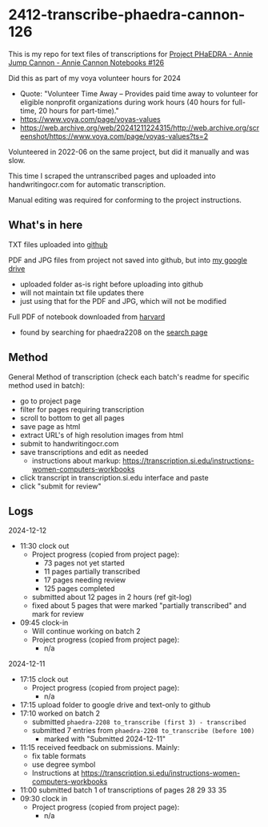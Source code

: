 # 2412-transcribe-phaedra-cannon-126

This is my repo for text files of transcriptions for
[Project PHaEDRA - Annie Jump Cannon - Annie Cannon Notebooks #126](https://transcription.si.edu/project/50684?status=transcription)

Did this as part of my voya volunteer hours for 2024
- Quote: "Volunteer Time Away – Provides paid time away to volunteer for eligible nonprofit organizations during work hours (40 hours for full-time, 20 hours for part-time)."
- https://www.voya.com/page/voyas-values
- https://web.archive.org/web/20241211224315/http://web.archive.org/screenshot/https://www.voya.com/page/voyas-values?ts=2

Volunteered in 2022-06 on the same project, but did it manually and was slow.

This time I scraped the untranscribed pages and uploaded into handwritingocr.com for automatic transcription.

Manual editing was required for conforming to the project instructions.


## What's in here

TXT files uploaded into
[github](https://github.com/shadiakiki1986/2412-transcribe-phaedra-cannon-126)

PDF and JPG files from project not saved into github, but into
[my google drive](https://drive.google.com/drive/folders/1W8hjnWt6mUmSbG_CwOL3f9sD_Zx6Oyj8)

- uploaded folder as-is right before uploading into github
- will not maintain txt file updates there
- just using that for the PDF and JPG, which will not be modified

Full PDF of notebook downloaded from [harvard](https://articles.adsabs.harvard.edu/pdf/1915phae.proj.2208C)

- found by searching for phaedra2208 on the [search page](https://platestacks.cfa.harvard.edu/phaedra-finding-list)


## Method

General Method of transcription (check each batch's readme for specific method used in batch):

- go to project page
- filter for pages requiring transcription
- scroll to bottom to get all pages
- save page as html
- extract URL's of high resolution images from html
- submit to handwritingocr.com
- save transcriptions and edit as needed
  - instructions about markup: https://transcription.si.edu/instructions-women-computers-workbooks
- click transcript in transcription.si.edu interface and paste
- click "submit for review"


## Logs

2024-12-12

- 11:30 clock out
  - Project progress (copied from project page):
    - 73 pages not yet started
    - 11 pages partially transcribed
    - 17 pages needing review
    - 125 pages completed
  - submitted about 12 pages in 2 hours (ref git-log)
  - fixed about 5 pages that were marked "partially transcribed" and mark for review
- 09:45 clock-in
  - Will continue working on batch 2
  - Project progress (copied from project page):
    - n/a

2024-12-11

- 17:15 clock out
  - Project progress (copied from project page):
    - n/a
- 17:15 upload folder to google drive and text-only to github
- 17:10 worked on batch 2
  - submitted `phaedra-2208 to_transcribe (first 3) - transcribed`
  - submitted 7 entries from `phaedra-2208 to_transcribe (before 100)`
    - marked with "Submitted 2024-12-11"
- 11:15 received feedback on submissions. Mainly:
  - fix table formats
  - use degree symbol
  - Instructions at https://transcription.si.edu/instructions-women-computers-workbooks
- 11:00 submitted batch 1 of transcriptions of pages 28 29 33 35 
- 09:30 clock in
  - Project progress (copied from project page):
    - n/a

